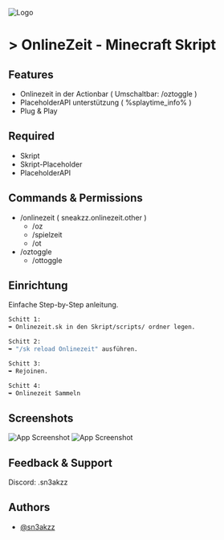 
![Logo](https://cdn.discordapp.com/attachments/1209532996861038673/1393443965369581618/ONLINEZEIT-SKRIPT-12-7-2025.png?ex=68733152&is=6871dfd2&hm=03e8385dddd7ee36bdcda79dd840f1eadc118a32c1ece92086b3e8f454591fa0&)


# > OnlineZeit - Minecraft Skript




## Features

- Onlinezeit in der Actionbar ( Umschaltbar: /oztoggle )
- PlaceholderAPI unterstützung ( %splaytime_info% )
- Plug & Play

## Required

- Skript
- Skript-Placeholder
- PlaceholderAPI

## Commands & Permissions

- /onlinezeit ( sneakzz.onlinezeit.other )
  - /oz
  - /spielzeit
  - /ot
- /oztoggle
  - /ottoggle

## Einrichtung

Einfache Step-by-Step anleitung.

```bash
Schitt 1:
➥ Onlinezeit.sk in den Skript/scripts/ ordner legen.
```
```bash
Schitt 2:
➥ "/sk reload Onlinezeit" ausführen.
```
```bash
Schitt 3:
➥ Rejoinen.
```
```bash
Schitt 4:
➥ Onlinezeit Sammeln
```


## Screenshots
![App Screenshot](https://cdn.discordapp.com/attachments/1209532996861038673/1393450221928845372/image.png?ex=68733725&is=6871e5a5&hm=70a9f168d04ac7ad457135ca268f77a132b525407040735be4c0a33fb6fd7230&)
![App Screenshot](https://cdn.discordapp.com/attachments/1209532996861038673/1393450078605152336/image.png?ex=68733703&is=6871e583&hm=bdb18804df8e429bc4e5a6c57ea1400abde3db24c0960f0e32650d9b6ab53969&)


## Feedback & Support

Discord: .sn3akzz


## Authors

- [@sn3akzz](https://www.github.com/sn3akzz)

